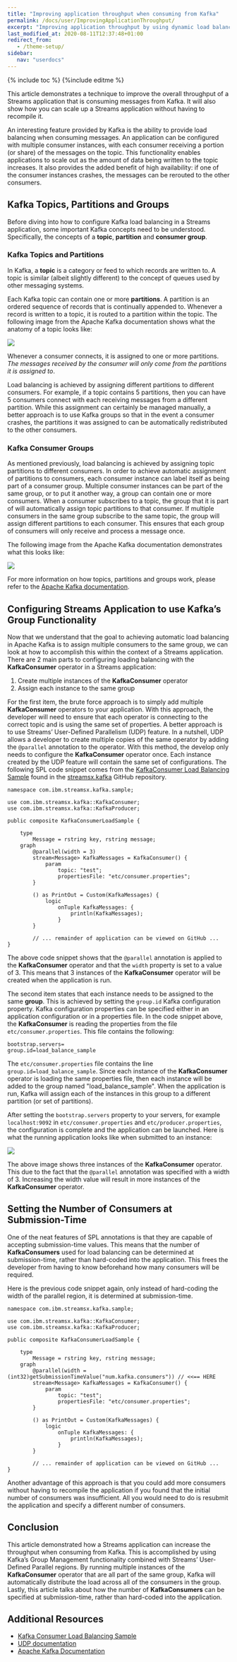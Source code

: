 ```yaml
---
title: "Improving application throughput when consuming from Kafka"
permalink: /docs/user/ImprovingApplicationThroughput/
excerpt: "Improving application throughput by using dynamic load balancing."
last_modified_at: 2020-08-11T12:37:48+01:00
redirect_from:
   - /theme-setup/
sidebar:
   nav: "userdocs"
---
```

{% include toc %}
{%include editme %}

This article demonstrates a technique to improve the overall throughput of a Streams application that is consuming messages from Kafka. It will also show how you can scale up a Streams application without having to recompile it.

An interesting feature provided by Kafka is the ability to provide load balancing when consuming messages. An application can be configured with multiple consumer instances, with each consumer receiving a portion (or share) of the messages on the topic. This functionality enables applications to scale out as the amount of data being written to the topic increases. It also provides the added benefit of high availability: if one of the consumer instances crashes, the messages can be rerouted to the other consumers.

## Kafka Topics, Partitions and Groups

Before diving into how to configure Kafka load balancing in a Streams application, some important Kafka concepts need to be understood. Specifically, the concepts of a **topic**, **partition** and **consumer group**.

### Kafka Topics and Partitions

In Kafka, a **topic** is a category or feed to which records are written to. A topic is similar (albeit slightly different) to the concept of queues used by other messaging systems.

Each Kafka topic can contain one or more **partitions**. A partition is an ordered sequence of records that is continually appended to. Whenever a record is written to a topic, it is routed to a partition within the topic. The following image from the Apache Kafka documentation shows what the anatomy of a topic looks like:

<img src="/streamsx.kafka/images/log_anatomy.png"/>

Whenever a consumer connects, it is assigned to one or more partitions. *The messages received by the consumer will only come from the partitions it is assigned to*.

Load balancing is achieved by assigning different partitions to different consumers. For example, if a topic contains 5 partitions, then you can have 5 consumers connect with each receiving messages from a different partition. While this assignment can certainly be managed manually, a better approach is to use Kafka groups so that in the event a consumer crashes, the partitions it was assigned to can be automatically redistributed to the other consumers.

### Kafka Consumer Groups

As mentioned previously, load balancing is achieved by assigning topic partitions to different consumers. In order to achieve automatic assignment of partitions to consumers, each consumer instance can label itself as being part of a consumer group. Multiple consumer instances can be part of the same group, or to put it another way, a group can contain one or more consumers. When a consumer subscribes to a topic, the group that it is part of will automatically assign topic partitions to that consumer. If multiple consumers in the same group subscribe to the same topic, the group will assign different partitions to each consumer. This ensures that each group of consumers will only receive and process a message once.

The following image from the Apache Kafka documentation demonstrates what this looks like:

<img src="/streamsx.kafka/images/consumer-groups.png"/>

For more information on how topics, partitions and groups work, please refer to the [Apache Kafka documentation](https://kafka.apache.org/documentation/#gettingStarted).

## Configuring Streams Application to use Kafka’s Group Functionality

Now that we understand that the goal to achieving automatic load balancing in Apache Kafka is to assign multiple consumers to the same group, we can look at how to accomplish this within the context of a Streams application. There are 2 main parts to configuring loading balancing with the **KafkaConsumer** operator in a Streams application:

1. Create multiple instances of the **KafkaConsumer** operator
2. Assign each instance to the same group

For the first item, the brute force approach is to simply add multiple **KafkaConsumer** operators to your application. With this approach, the developer will need to ensure that each operator is connecting to the correct topic and is using the same set of properties. A better approach is to use Streams’ User-Defined Parallelism (UDP) feature. In a nutshell, UDP allows a developer to create multiple copies of the same operator by adding the `@parallel` annotation to the operator. With this method, the develop only needs to configure the **KafkaConsumer** operator once. Each instance created by the UDP feature will contain the same set of configurations. The following SPL code snippet comes from the [KafkaConsumer Load Balancing Sample](https://github.com/IBMStreams/streamsx.kafka/tree/develop/samples/KafkaConsumerLoadBalanceSample) found in the [streamsx.kafka](https://github.com/IBMStreams/streamsx.kafka) GitHub repository.

    namespace com.ibm.streamsx.kafka.sample;

    use com.ibm.streamsx.kafka::KafkaConsumer;
    use com.ibm.streamsx.kafka::KafkaProducer;

    public composite KafkaConsumerLoadSample {

        type
            Message = rstring key, rstring message;
        graph
            @parallel(width = 3)
            stream<Message> KafkaMessages = KafkaConsumer() {
                param
                    topic: "test";
                    propertiesFile: "etc/consumer.properties";
            }

            () as PrintOut = Custom(KafkaMessages) {
                logic
                    onTuple KafkaMessages: {
                        println(KafkaMessages);
                    }
            }

            // ... remainder of application can be viewed on GitHub ...
    }

The above code snippet shows that the `@parallel` annotation is applied to the **KafkaConsumer** operator and that the `width` property is set to a value of 3. This means that 3 instances of the **KafkaConsumer** operator will be created when the application is run.

The second item states that each instance needs to be assigned to the same **group**. This is achieved by setting the `group.id` Kafka configuration property. Kafka configuration properties can be specified either in an application configuration or in a properties file. In the code snippet above, the **KafkaConsumer** is reading the properties from the file `etc/consumer.properties`. This file contains the following:

    bootstrap.servers=
    group.id=load_balance_sample

The `etc/consumer.properties` file contains the line `group.id=load_balance_sample`. Since each instance of the **KafkaConsumer** operator is loading the same properties file, then each instance will be added to the group named "load_balance_sample". When the application is run, Kafka will assign each of the instances in this group to a different partition (or set of partitions).

After setting the `bootstrap.servers` property to your servers, for example `localhost:9092` in `etc/consumer.properties` and `etc/producer.properties`, the configuration is complete and the application can be launched. Here is what the running application looks like when submitted to an instance:

<img src="/streamsx.kafka/images/KafkaConsumerLoadBalanceSample.png"/>

The above image shows three instances of the **KafkaConsumer** operator. This due to the fact that the `@parallel` annotation was specified with a width of 3. Increasing the width value will result in more instances of the **KafkaConsumer** operator.

## Setting the Number of Consumers at Submission-Time

One of the neat features of SPL annotations is that they are capable of accepting submission-time values. This means that the number of **KafkaConsumers** used for load balancing can be determined at submission-time, rather than hard-coded into the application. This frees the developer from having to know beforehand how many consumers will be required.

Here is the previous code snippet again, only instead of hard-coding the width of the parallel region, it is determined at submission-time.

    namespace com.ibm.streamsx.kafka.sample;

    use com.ibm.streamsx.kafka::KafkaConsumer;
    use com.ibm.streamsx.kafka::KafkaProducer;

    public composite KafkaConsumerLoadSample {

        type
            Message = rstring key, rstring message;
        graph
            @parallel(width = (int32)getSubmissionTimeValue("num.kafka.consumers")) // <<== HERE
            stream<Message> KafkaMessages = KafkaConsumer() {
                param
                    topic: "test";
                    propertiesFile: "etc/consumer.properties";
            }

            () as PrintOut = Custom(KafkaMessages) {
                logic
                    onTuple KafkaMessages: {
                        println(KafkaMessages);
                    }
            }

            // ... remainder of application can be viewed on GitHub ...
    }

Another advantage of this approach is that you could add more consumers without having to recompile the application if you found that the initial number of consumers was insufficient.  All you would need to do is resubmit the application and specify a different number of consumers.

## Conclusion

This article demonstrated how a Streams application can increase the throughput when consuming from Kafka. This is accomplished by using Kafka’s Group Management functionality combined with Streams’ User-Defined Parallel regions. By running multiple instances of the **KafkaConsumer** operator that are all part of the same group, Kafka will automatically distribute the load across all of the consumers in the group. Lastly, this article talks about how the number of **KafkaConsumers** can be specified at submission-time, rather than hard-coded into the application.

## Additional Resources

- [Kafka Consumer Load Balancing Sample](https://github.com/IBMStreams/streamsx.kafka/tree/develop/samples/KafkaConsumerLoadBalanceSample)
- [UDP documentation](https://www.ibm.com/support/knowledgecenter/SSCRJU_4.3.0/com.ibm.streams.dev.doc/doc/udpdev.html)
- [Apache Kafka Documentation](https://kafka.apache.org/documentation/)

